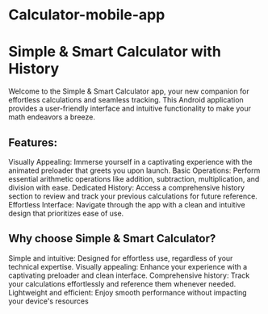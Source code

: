 # Calculator-mobile-app
# Simple & Smart Calculator with History
Welcome to the Simple & Smart Calculator app, your new companion for effortless calculations and seamless tracking. This Android application provides a user-friendly interface and intuitive functionality to make your math endeavors a breeze.

## Features:

Visually Appealing: Immerse yourself in a captivating experience with the animated preloader that greets you upon launch.
Basic Operations: Perform essential arithmetic operations like addition, subtraction, multiplication, and division with ease.
Dedicated History: Access a comprehensive history section to review and track your previous calculations for future reference.
Effortless Interface: Navigate through the app with a clean and intuitive design that prioritizes ease of use.
## Why choose Simple & Smart Calculator?

Simple and intuitive: Designed for effortless use, regardless of your technical expertise.
Visually appealing: Enhance your experience with a captivating preloader and clean interface.
Comprehensive history: Track your calculations effortlessly and reference them whenever needed.
Lightweight and efficient: Enjoy smooth performance without impacting your device's resources
